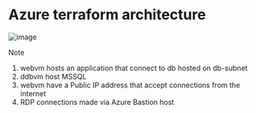 # Azure terraform architecture

![image](https://github.com/Tahmidur22/Azure_terraform_architecture/assets/65872348/b755c061-70cd-4c43-8119-e78316b280fc)

> [!NOTE]
> 1. webvm hosts an application that connect to db hosted on db-subnet
> 2. ddbvm host MSSQL
> 3. webvm have a Public IP address that accept connections from the internet
> 4. RDP connections made via Azure Bastion host
